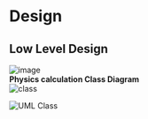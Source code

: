 # Design
## Low Level Design 
![image](https://user-images.githubusercontent.com/78870813/107810914-69f1b380-6d93-11eb-9e1e-362f66d2c778.png)
<br>
**Physics calculation Class Diagram**
<br>
![class](https://user-images.githubusercontent.com/78867415/107842767-b5d04700-6deb-11eb-89ab-2d0b7d4aa8e6.PNG)



![UML Class](https://user-images.githubusercontent.com/78858575/107847656-656cdf80-6e13-11eb-8baf-e75003d93bee.png)

